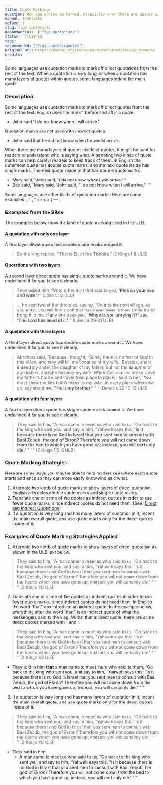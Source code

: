 ```yaml
---
title: Quote Markings
question: How can quotes be marked, especially when there are quotes within quotes?
manual: translate
volume: 2
slug: figs_quotemarks
dependencies:  ["figs_quotations"]
status:  finished
tags: 
recommended: ["figs_quotesinquotes"]
original_url: https://door43.org/en/ta/workbench/translate/quotemarks
credits: 
---
```

Some languages use quotation marks to mark off direct quotations from the rest of the text. When a quotation is very long, or when a quotation has many layers of quotes within quotes, some languages indent the main quote. 

### Description

Some languages use quotation marks to mark off direct quotes from the rest of the text. English uses the mark " before and after a quote. 

  * John said "I do not know when I will arrive."

Quotation marks are not used with indirect quotes.

  * John said that he did not know when he would arrive.

When there are many layers of quotes inside of quotes, it might be hard for readers to understand who is saying what. Alternating two kinds of quote marks can help careful readers to keep track of them.  In English the outermost quote has double quote marks, and the next quote inside has single marks. The next quote inside of that has double quote marks.

  * Mary said, "John said, 'I do not know when I will arrive.' "
  * Bob said, "Mary said, 'John said, "I do not know when I will arrive." ' "

Some languages use other kinds of quotation marks: Here are some examples: ‚ ' „ " ‹ › « » ⁊ — .

### Examples from the Bible

The examples below show the kind of quote marking used in the ULB.

#### A quotation with only one layer

A first layer direct quote has double quote marks around it. 
> So the king replied, "That is Elijah the Tishbite." (2 Kings 1:8 ULB)

#### Quotations with two layers

A second layer direct quote has single quote marks around it. We have underlined it for you to see it clearly.
> They asked him, "Who is the man that said to you, __'Pick up your bed and walk'__?" (John 5:12 ULB)


> … he sent two of the disciples, saying, "Go into the next village. As you enter, you will find a colt that has never been ridden. Untie it and bring it to me. If any one asks you, __'Why are you untying it?'__ say, __'The Lord has need of it.'__ "  (Luke 19:29-31 ULB)

#### A quotation with three layers

A third layer direct quote has double quote marks around it. We have underlined it for you to see it clearly.
> Abraham said, "Because I thought, 'Surely there is no fear of God in this place, and they will kill me because of my wife.' Besides, she is indeed my sister, the daughter of my father, but not the daughter of my mother; and she became my wife. When God caused me to leave my father's house and travel from place to place, I said to her, 'You must show me this faithfulness as my wife: At every place where we go, say about me, __"He is my brother."__ ' "  (Genesis 20:10-13 ULB)

#### A quotation with four layers

A fourth layer direct quote has single quote marks around it. We have underlined it for you to see it clearly.
> They said to him, "A man came to meet us who said to us, 'Go back to the king who sent you, and say to him, "Yahweh says this: __'Is it because there is no God in Israel that you sent men to consult with Baal Zebub, the god of Ekron? Therefore you will not come down from the bed to which you have gone up; instead, you will certainly die.'__ " ' "  (2 Kings 1:5-6 ULB)

### Quote Marking Strategies

Here are some ways you may be able to help readers see where each quote starts and ends so they can more easily know who said what.

  1. Alternate two kinds of quote marks to show layers of direct quotation. English alternates double quote marks and single quote marks.
  1. Translate one or some of the quotes as indirect quotes in order to use fewer quote marks, since indirect quotes do not need them. (See: [Direct and Indirect Quotations](https://git.door43.org/Door43/en-ta-translate-vol2/src/master/content/figs_quotations.md))
  1. If a quotation is very long and has many layers of quotation in it, indent the main overall  quote, and use quote marks only for the direct quotes inside of it.

### Examples of Quote Marking Strategies Applied

1. Alternate two kinds of quote marks to show layers of direct quotation as shown in the ULB text below.
>They said to him, "A man came to meet us who said to us, 'Go back to the king who sent you, and say to him, "Yahweh says this: 'Is it because there is no God in Israel that you sent men to consult with Baal Zebub, the god of Ekron? Therefore you will not come down from the bed to which you have gone up; instead, you will certainly die.' " ' " (2 Kings 1:6 ULB) 

2. Translate one or some of the quotes as indirect quotes in order to use fewer quote marks, since indirect quotes do not need them. In English the word "that" can introduce an indirect quote. In the example below, everything after the word "that" is an indirect quote of what the messengers said to the king. Within that indirect quote, there are some direct quotes marked with " and '.
>They said to him, "A man came to meet us who said to us, 'Go back to the king who sent you, and say to him, "Yahweh says this: 'Is it because there is no God in Israel that you sent men to consult with Baal Zebub, the god of Ekron? Therefore you will not come down from the bed to which you have gone up; instead, you will certainly die.' " ' " (2 Kings 1:6 ULB) 


  * They told to him __that__ a man came to meet them  who said to them, "Go back to the king who sent you, and say to him, 'Yahweh says this: "Is it because there is no God in Israel that you sent men to consult with Baal Zebub, the god of Ekron? Therefore you will not come down from the bed to which you have gone up; instead, you will certainly die." ' "

3. If a quotation is very long and has many layers of quotation in it, indent the main overall  quote, and use quote marks only for the direct quotes inside of it.
>They said to him, "A man came to meet us who said to us, 'Go back to the king who sent you, and say to him, "Yahweh says this: 'Is it because there is no God in Israel that you sent men to consult with Baal Zebub, the god of Ekron? Therefore you will not come down from the bed to which you have gone up; instead, you will certainly die.' " ' " (2 Kings 1:6 ULB) 

  * They said to him,
      * A man came to meet us who said to us, "Go back to the king who sent you, and say to him, 'Yahweh says this: "Is it because there is no God in Israel that you sent men to consult with Baal Zebub, the god of Ekron? Therefore you will not come down from the bed to which you have gone up; instead, you will certainly die." ' "
